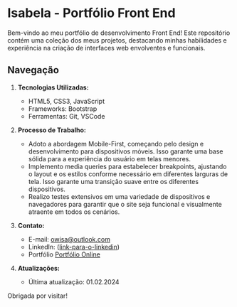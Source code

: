 # Isabela - Portfólio Front End

Bem-vindo ao meu portfólio de desenvolvimento Front End! Este repositório contém uma coleção dos meus projetos, destacando minhas habilidades e experiência na criação de interfaces web envolventes e funcionais.

## Navegação

1. **Tecnologias Utilizadas:**
   - HTML5, CSS3, JavaScript
   - Frameworks: Bootstrap
   - Ferramentas: Git, VSCode

2. **Processo de Trabalho:**
   - Adoto a abordagem Mobile-First, começando pelo design e desenvolvimento para dispositivos móveis. Isso garante uma base sólida para a experiência do usuário em telas menores.
   - Implemento media queries para estabelecer breakpoints, ajustando o layout e os estilos conforme necessário em diferentes larguras de tela. Isso garante uma transição suave entre os diferentes dispositivos.
   - Realizo testes extensivos em uma variedade de dispositivos e navegadores para garantir que o site seja funcional e visualmente atraente em todos os cenários.

3. **Contato:**
   - E-mail: owisa@outlook.com
   - LinkedIn: ([link-para-o-linkedin](https://www.linkedin.com/in/isa-bela/))
   - Portfólio [Portfólio Online](https://portfolio-istnss.vercel.app/)

4. **Atualizações:**
   - Última atualização: 01.02.2024

Obrigada por visitar!
